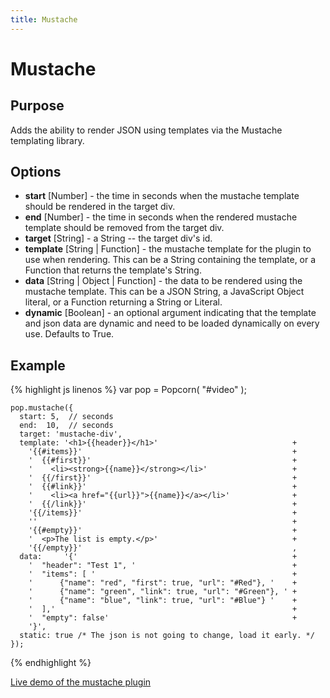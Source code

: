 ```yaml
---
title: Mustache
---
```

# Mustache #

## Purpose ##

Adds the ability to render JSON using templates via the Mustache templating library.

## Options ##

* **start** \[Number\] - the time in seconds when the mustache template should be rendered in the target div.
* **end** \[Number\] - the time in seconds when the rendered mustache template should be removed from the target div.
* **target** \[String\] - a String -- the target div's id.
* **template** \[String | Function\] - the mustache template for the plugin to use when rendering.  This can be a String containing the template, or a Function that returns the template's String.
* **data** \[String | Object | Function\] - the data to be rendered using the mustache template.  This can be a JSON String, a JavaScript Object literal, or a Function returning a String or Literal.
* **dynamic** \[Boolean\] - an optional argument indicating that the template and json data are dynamic and need to be loaded dynamically on every use.  Defaults to True.

## Example ##

{% highlight js linenos %}
    var pop = Popcorn( "#video" );

    pop.mustache({
      start: 5,  // seconds
      end:  10,  // seconds
      target: 'mustache-div',
      template: '<h1>{{header}}</h1>'                              +
        '{{#items}}'                                               +
        '  {{#first}}'                                             +
        '    <li><strong>{{name}}</strong></li>'                   +
        '  {{/first}}'                                             +
        '  {{#link}}'                                              +
        '    <li><a href="{{url}}">{{name}}</a></li>'              +
        '  {{/link}}'                                              +
        '{{/items}}'                                               +
        ''                                                         +
        '{{#empty}}'                                               +
        '  <p>The list is empty.</p>'                              +
        '{{/empty}}'                                               ,
      data:     '{'                                                +
        '  "header": "Test 1", '                                   +
        '  "items": [ '                                            +
        '      {"name": "red", "first": true, "url": "#Red"}, '    +
        '      {"name": "green", "link": true, "url": "#Green"}, ' +
        '      {"name": "blue", "link": true, "url": "#Blue"} '    +
        '  ],'                                                     +
        '  "empty": false'                                         +
        '}',
      static: true /* The json is not going to change, load it early. */
    });
{% endhighlight %}

[Live demo of the mustache plugin](http://jsfiddle.net/popcornjs/DmupJ/)
